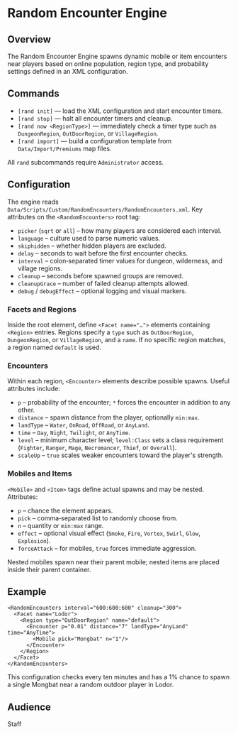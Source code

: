 # Random Encounter Engine

## Overview
The Random Encounter Engine spawns dynamic mobile or item encounters near players based on online population, region type, and probability settings defined in an XML configuration.

## Commands
- `[rand init]` — load the XML configuration and start encounter timers.
- `[rand stop]` — halt all encounter timers and cleanup.
- `[rand now <RegionType>]` — immediately check a timer type such as `DungeonRegion`, `OutDoorRegion`, or `VillageRegion`.
- `[rand import]` — build a configuration template from `Data/Import/Premiums` map files.

All `rand` subcommands require `Administrator` access.

## Configuration
The engine reads `Data/Scripts/Custom/RandomEncounters/RandomEncounters.xml`. Key attributes on the `<RandomEncounters>` root tag:

- `picker` (`sqrt` or `all`) – how many players are considered each interval.
- `language` – culture used to parse numeric values.
- `skiphidden` – whether hidden players are excluded.
- `delay` – seconds to wait before the first encounter checks.
- `interval` – colon‑separated timer values for dungeon, wilderness, and village regions.
- `cleanup` – seconds before spawned groups are removed.
- `cleanupGrace` – number of failed cleanup attempts allowed.
- `debug` / `debugEffect` – optional logging and visual markers.

### Facets and Regions
Inside the root element, define `<Facet name="…">` elements containing `<Region>` entries. Regions specify a `type` such as `OutDoorRegion`, `DungeonRegion`, or `VillageRegion`, and a `name`. If no specific region matches, a region named `default` is used.

### Encounters
Within each region, `<Encounter>` elements describe possible spawns. Useful attributes include:

- `p` – probability of the encounter; `*` forces the encounter in addition to any other.
- `distance` – spawn distance from the player, optionally `min:max`.
- `landType` – `Water`, `OnRoad`, `OffRoad`, or `AnyLand`.
- `time` – `Day`, `Night`, `Twilight`, or `AnyTime`.
- `level` – minimum character level; `level:Class` sets a class requirement (`Fighter`, `Ranger`, `Mage`, `Necromancer`, `Thief`, or `Overall`).
- `scaleUp` – `true` scales weaker encounters toward the player's strength.

### Mobiles and Items
`<Mobile>` and `<Item>` tags define actual spawns and may be nested. Attributes:

- `p` – chance the element appears.
- `pick` – comma‑separated list to randomly choose from.
- `n` – quantity or `min:max` range.
- `effect` – optional visual effect (`Smoke`, `Fire`, `Vortex`, `Swirl`, `Glow`, `Explosion`).
- `forceAttack` – for mobiles, `true` forces immediate aggression.

Nested mobiles spawn near their parent mobile; nested items are placed inside their parent container.

## Example
```
<RandomEncounters interval="600:600:600" cleanup="300">
  <Facet name="Lodor">
    <Region type="OutDoorRegion" name="default">
      <Encounter p="0.01" distance="7" landType="AnyLand" time="AnyTime">
        <Mobile pick="Mongbat" n="1"/>
      </Encounter>
    </Region>
  </Facet>
</RandomEncounters>
```
This configuration checks every ten minutes and has a 1% chance to spawn a single Mongbat near a random outdoor player in Lodor.

## Audience
Staff